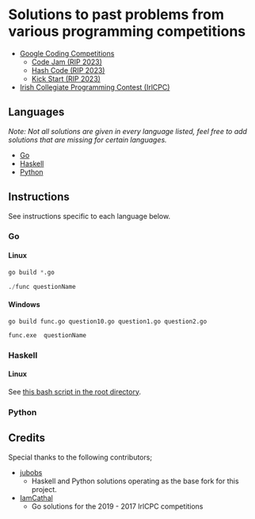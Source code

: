 # Solutions to past problems from various programming competitions

- [Google Coding Competitions](https://codingcompetitions.withgoogle.com/)
  - [Code Jam (RIP 2023)](https://codingcompetitions.withgoogle.com/codejam)
  - [Hash Code (RIP 2023)](https://codingcompetitions.withgoogle.com/hashcode)
  - [Kick Start (RIP 2023)](https://codingcompetitions.withgoogle.com/kickstart)
- [Irish Collegiate Programming Contest (IrlCPC)](https://acm.ucc.ie/)

## Languages
*Note: Not all solutions are given in every language listed, feel free to add solutions that are missing for certain languages.*

- [Go](https://go.dev/)
- [Haskell](https://www.haskell.org/)
- [Python](https://www.python.org/)

## Instructions
See instructions specific to each language below.

### Go
#### Linux

```python
go build *.go

./func questionName
```
#### Windows

```
go build func.go question10.go question1.go question2.go

func.exe  questionName
```

### Haskell
#### Linux
See [this bash script in the root directory](run_test_suite.sh).

### Python

## Credits
Special thanks to the following contributors;

- [jubobs](https://github.com/jubobs)
  - Haskell and Python solutions operating as the base fork for this project.
- [IamCathal](https://github.com/IamCathal)
  - Go solutions for the 2019 - 2017 IrlCPC competitions

